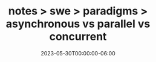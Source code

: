 ---
title: "notes > swe > paradigms > asynchronous vs parallel vs concurrent"
date: "2023-05-30T00:00:00-06:00"
draft: true
---
